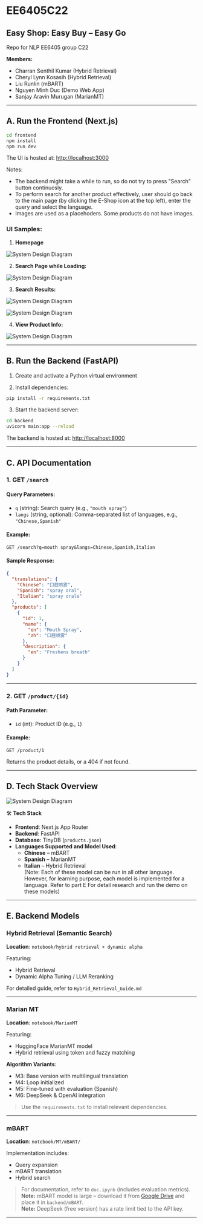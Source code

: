 # EE6405C22

## **Easy Shop: Easy Buy – Easy Go**  
Repo for NLP EE6405 group C22  

**Members:**  
- Charran Senthil Kumar (Hybrid Retrieval)  
- Cheryl Lynn Kosasih (Hybrid Retrieval)  
- Liu Runlin (mBART)  
- Nguyen Minh Duc (Demo Web App)  
- Sanjay Aravin Murugan (MarianMT)

---

## A. Run the Frontend (Next.js)

```bash
cd frontend
npm install
npm run dev
```

The UI is hosted at: [http://localhost:3000](http://localhost:3000)

Notes: 
- The backend might take a while to run, so do not try to press "Search" button continuosly.
- To perform search for another product effectively, user should go back to the main page (by clicking the E-Shop icon at the top left), enter the query and select the language.
-  Images are used as a placehoders. Some products do not have images.

### **UI Samples:**

1. **Homepage**

![System Design Diagram](./frontend/public/Main.png)

2. **Search Page while Loading:**

![System Design Diagram](./frontend/public/loading.png)

3. **Search Results:**

![System Design Diagram](./frontend/public/search1.png)

![System Design Diagram](./frontend/public/search2.png)

4. **View Product Info:**

![System Design Diagram](./frontend/public/info.png)


---

## B. Run the Backend (FastAPI)

1. Create and activate a Python virtual environment

2. Install dependencies:

```bash
pip install -r requirements.txt
```

3. Start the backend server:

```bash
cd backend
uvicorn main:app --reload
```

The backend is hosted at: [http://localhost:8000](http://localhost:8000)

---

## C. API Documentation

### 1. GET `/search`

#### Query Parameters:
- `q` (string): Search query (e.g., `"mouth spray"`)
- `langs` (string, optional): Comma-separated list of languages, e.g., `"Chinese,Spanish"`

#### Example:

```http
GET /search?q=mouth spray&langs=Chinese,Spanish,Italian
```

#### Sample Response:

```json
{
  "translations": {
    "Chinese": "口腔喷雾",
    "Spanish": "spray oral",
    "Italian": "spray orale"
  },
  "products": [
    {
      "id": 1,
      "name": {
        "en": "Mouth Spray",
        "zh": "口腔喷雾"
      },
      "description": {
        "en": "Freshens breath"
      }
    }
  ]
}
```

---

### 2. GET `/product/{id}`

#### Path Parameter:
- `id` (int): Product ID (e.g., `1`)

#### Example:

```http
GET /product/1
```

Returns the product details, or a 404 if not found.

---

## D. Tech Stack Overview

![System Design Diagram](./frontend/public/sysdes.png)

🛠 **Tech Stack**  
- **Frontend**: Next.js App Router  
- **Backend**: FastAPI  
- **Database**: TinyDB (`products.json`)  
- **Languages Supported and Model Used**:  
  - **Chinese** – mBART  
  - **Spanish** – MarianMT  
  - **Italian** – Hybrid Retrieval  
(Note: Each of these model can be run in all other language. However, for learning purpose, each model is implemented for a language. Refer to part E For detail research and run the demo on these models)
---

## E. Backend Models

### Hybrid Retrieval (Semantic Search)

**Location**: `notebook/hybrid retrieval + dynamic alpha`

Featuring:
- Hybrid Retrieval
- Dynamic Alpha Tuning / LLM Reranking

For detailed guide, refer to `Hybrid_Retrieval_Guide.md`

---

### Marian MT

**Location**: `notebook/MarianMT`

Featuring:
- HuggingFace MarianMT model  
- Hybrid retrieval using token and fuzzy matching  

**Algorithm Variants**:
- M3: Base version with multilingual translation  
- M4: Loop initialized  
- M5: Fine-tuned with evaluation (Spanish)  
- M6: DeepSeek & OpenAI integration  

> Use the `requirements.txt` to install relevant dependencies.

---

### mBART

**Location**: `notebook/MT/mBART/`

Implementation includes:
- Query expansion  
- mBART translation  
- Hybrid search  

> For documentation, refer to `doc.ipynb` (includes evaluation metrics).  
> **Note:** mBART model is large – download it from [Google Drive](https://drive.google.com/file/d/1mtvr1KcmOcw_8Pua-5OOqtou11ZypMu6/view?usp=sharing) and place it in `backend/mBART`.  
> **Note:** DeepSeek (free version) has a rate limit tied to the API key.

---

